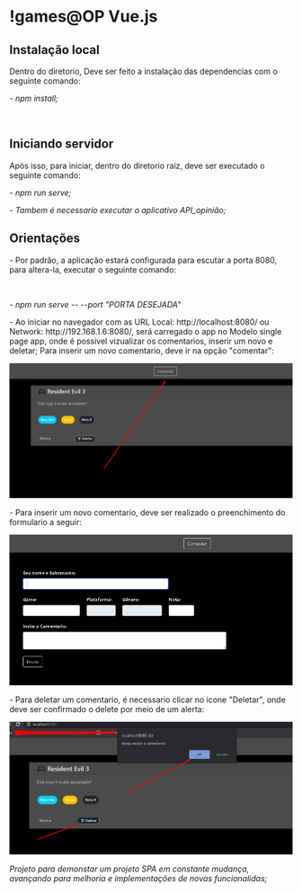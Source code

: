<h1>!games@OP Vue.js</h1>

<h2> Instalação local</h2>
<p>Dentro do diretorio, Deve ser feito a instalação das dependencias com o seguinte comando:</p>
<p><i>- npm install;</i></p>

<br>

<h2>Iniciando servidor</h2>

<p>Após isso, para iniciar, dentro do diretorio raiz, deve ser executado o seguinte comando:</p>
<p><i>- npm run serve;</i></p>
<p><i>- Tambem é necessario executar o aplicativo API_opinião;</i></p>


<h2> Orientações </h2>

<p>- Por padrão, a aplicação estará configurada para escutar a porta 8080, para altera-la, executar o seguinte comando: </p><br>

<p><i>- npm run serve -- --port "PORTA DESEJADA"</i></p>

<p>- Ao iniciar no navegador com as URL Local: http://localhost:8080/ ou Network: http://192.168.1.6:8080/, será carregado o app no Modelo single page app, onde é possivel vizualizar os comentarios, inserir um novo e deletar; Para inserir um novo comentario, deve ir na opção "comentar":</p>

<img src="./git_img/vue_coment_games_all.png">

<p>- Para inserir um novo comentario, deve ser realizado o preenchimento do formulario a seguir:</p>

<img src="./git_img/vue_coment_games_insert.png">

<p>- Para deletar um comentario, é necessario clicar no icone "Deletar", onde deve ser confirmado o delete por meio de um alerta: </p>

<img src="./git_img/vue_coment_games_delet.png">


<i> Projeto para demonstar um projeto SPA em constante mudança, avançando para melhoria e implementações de novas funcionalidas;</i>








